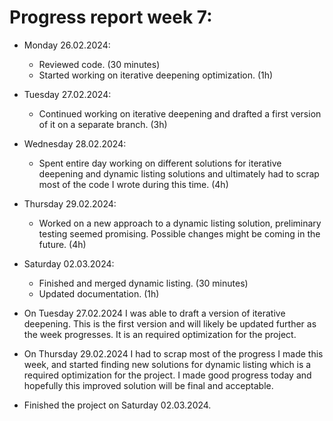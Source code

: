 # Progress report week 7:

- Monday 26.02.2024:
  - Reviewed code. (30 minutes)
  - Started working on iterative deepening optimization. (1h)
- Tuesday 27.02.2024:
  - Continued working on iterative deepening and drafted a first version of it on a separate branch. (3h)
- Wednesday 28.02.2024:
  - Spent entire day working on different solutions for iterative deepening and dynamic listing solutions and ultimately had to scrap most of the code I wrote during this time. (4h)
- Thursday 29.02.2024:
  - Worked on a new approach to a dynamic listing solution, preliminary testing seemed promising. Possible changes might be coming in the future. (4h)
- Saturday 02.03.2024:
  - Finished and merged dynamic listing. (30 minutes)
  - Updated documentation. (1h)

- On Tuesday 27.02.2024 I was able to draft a version of iterative deepening. This is the first version and will likely be updated further as the week progresses. It is an required optimization for the project.
- On Thursday 29.02.2024 I had to scrap most of the progress I made this week, and started finding new solutions for dynamic listing which is a required optimization for the project. I made good progress today and hopefully this improved solution will be final and acceptable.
- Finished the project on Saturday 02.03.2024.
